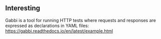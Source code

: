 ## Interesting
Gabbi is a tool for running HTTP tests where requests and responses are expressed as declarations in YAML files:
https://gabbi.readthedocs.io/en/latest/example.html

<!-- Keywords -->

<!-- /Keywords -->
